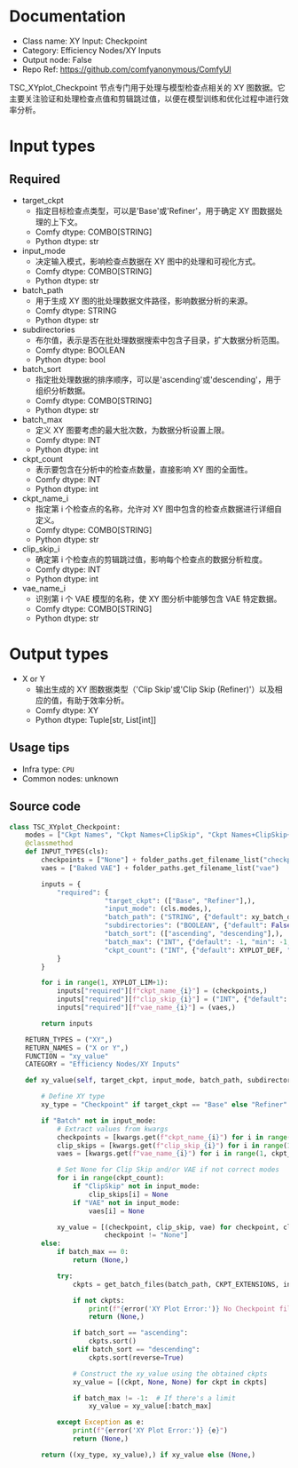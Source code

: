 
# Documentation
- Class name: XY Input: Checkpoint
- Category: Efficiency Nodes/XY Inputs
- Output node: False
- Repo Ref: https://github.com/comfyanonymous/ComfyUI

TSC_XYplot_Checkpoint 节点专门用于处理与模型检查点相关的 XY 图数据。它主要关注验证和处理检查点值和剪辑跳过值，以便在模型训练和优化过程中进行效率分析。

# Input types
## Required
- target_ckpt
    - 指定目标检查点类型，可以是'Base'或'Refiner'，用于确定 XY 图数据处理的上下文。
    - Comfy dtype: COMBO[STRING]
    - Python dtype: str
- input_mode
    - 决定输入模式，影响检查点数据在 XY 图中的处理和可视化方式。
    - Comfy dtype: COMBO[STRING]
    - Python dtype: str
- batch_path
    - 用于生成 XY 图的批处理数据文件路径，影响数据分析的来源。
    - Comfy dtype: STRING
    - Python dtype: str
- subdirectories
    - 布尔值，表示是否在批处理数据搜索中包含子目录，扩大数据分析范围。
    - Comfy dtype: BOOLEAN
    - Python dtype: bool
- batch_sort
    - 指定批处理数据的排序顺序，可以是'ascending'或'descending'，用于组织分析数据。
    - Comfy dtype: COMBO[STRING]
    - Python dtype: str
- batch_max
    - 定义 XY 图要考虑的最大批次数，为数据分析设置上限。
    - Comfy dtype: INT
    - Python dtype: int
- ckpt_count
    - 表示要包含在分析中的检查点数量，直接影响 XY 图的全面性。
    - Comfy dtype: INT
    - Python dtype: int
- ckpt_name_i
    - 指定第 i 个检查点的名称，允许对 XY 图中包含的检查点数据进行详细自定义。
    - Comfy dtype: COMBO[STRING]
    - Python dtype: str
- clip_skip_i
    - 确定第 i 个检查点的剪辑跳过值，影响每个检查点的数据分析粒度。
    - Comfy dtype: INT
    - Python dtype: int
- vae_name_i
    - 识别第 i 个 VAE 模型的名称，使 XY 图分析中能够包含 VAE 特定数据。
    - Comfy dtype: COMBO[STRING]
    - Python dtype: str

# Output types
- X or Y
    - 输出生成的 XY 图数据类型（'Clip Skip'或'Clip Skip (Refiner)'）以及相应的值，有助于效率分析。
    - Comfy dtype: XY
    - Python dtype: Tuple[str, List[int]]


## Usage tips
- Infra type: `CPU`
- Common nodes: unknown


## Source code
```python
class TSC_XYplot_Checkpoint:
    modes = ["Ckpt Names", "Ckpt Names+ClipSkip", "Ckpt Names+ClipSkip+VAE", "Checkpoint Batch"]
    @classmethod
    def INPUT_TYPES(cls):
        checkpoints = ["None"] + folder_paths.get_filename_list("checkpoints")
        vaes = ["Baked VAE"] + folder_paths.get_filename_list("vae")

        inputs = {
            "required": {
                        "target_ckpt": (["Base", "Refiner"],),
                        "input_mode": (cls.modes,),
                        "batch_path": ("STRING", {"default": xy_batch_default_path, "multiline": False}),
                        "subdirectories": ("BOOLEAN", {"default": False}),
                        "batch_sort": (["ascending", "descending"],),
                        "batch_max": ("INT", {"default": -1, "min": -1, "max": 50, "step": 1}),
                        "ckpt_count": ("INT", {"default": XYPLOT_DEF, "min": 0, "max": XYPLOT_LIM, "step": 1})
            }
        }

        for i in range(1, XYPLOT_LIM+1):
            inputs["required"][f"ckpt_name_{i}"] = (checkpoints,)
            inputs["required"][f"clip_skip_{i}"] = ("INT", {"default": -1, "min": -24, "max": -1, "step": 1})
            inputs["required"][f"vae_name_{i}"] = (vaes,)

        return inputs

    RETURN_TYPES = ("XY",)
    RETURN_NAMES = ("X or Y",)
    FUNCTION = "xy_value"
    CATEGORY = "Efficiency Nodes/XY Inputs"

    def xy_value(self, target_ckpt, input_mode, batch_path, subdirectories, batch_sort, batch_max, ckpt_count, **kwargs):

        # Define XY type
        xy_type = "Checkpoint" if target_ckpt == "Base" else "Refiner"

        if "Batch" not in input_mode:
            # Extract values from kwargs
            checkpoints = [kwargs.get(f"ckpt_name_{i}") for i in range(1, ckpt_count + 1)]
            clip_skips = [kwargs.get(f"clip_skip_{i}") for i in range(1, ckpt_count + 1)]
            vaes = [kwargs.get(f"vae_name_{i}") for i in range(1, ckpt_count + 1)]

            # Set None for Clip Skip and/or VAE if not correct modes
            for i in range(ckpt_count):
                if "ClipSkip" not in input_mode:
                    clip_skips[i] = None
                if "VAE" not in input_mode:
                    vaes[i] = None

            xy_value = [(checkpoint, clip_skip, vae) for checkpoint, clip_skip, vae in zip(checkpoints, clip_skips, vaes) if
                        checkpoint != "None"]
        else:
            if batch_max == 0:
                return (None,)

            try:
                ckpts = get_batch_files(batch_path, CKPT_EXTENSIONS, include_subdirs=subdirectories)

                if not ckpts:
                    print(f"{error('XY Plot Error:')} No Checkpoint files found.")
                    return (None,)

                if batch_sort == "ascending":
                    ckpts.sort()
                elif batch_sort == "descending":
                    ckpts.sort(reverse=True)

                # Construct the xy_value using the obtained ckpts
                xy_value = [(ckpt, None, None) for ckpt in ckpts]

                if batch_max != -1:  # If there's a limit
                    xy_value = xy_value[:batch_max]

            except Exception as e:
                print(f"{error('XY Plot Error:')} {e}")
                return (None,)

        return ((xy_type, xy_value),) if xy_value else (None,)

```
